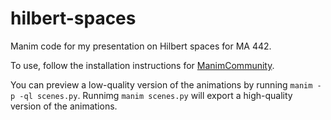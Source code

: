 # hilbert-spaces

Manim code for my presentation on Hilbert spaces for MA 442.

To use, follow the installation instructions for [ManimCommunity](https://github.com/ManimCommunity/manim/).

You can preview a low-quality version of the animations by running `manim -p -ql scenes.py`.
Runnimg `manim scenes.py` will export a high-quality version of the animations.